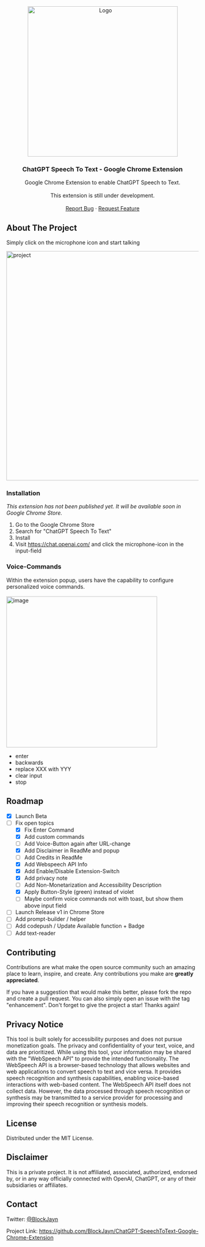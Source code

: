 <!-- PROJECT LOGO -->

<div align="center">
  <a href="[https://github.com/othneildrew/Best-README-Template](https://github.com/BlockJayn/ChatGPT-SpeechToText-Google-Chrome-Extension)">
    <img width="393" alt="Logo" src="https://github.com/BlockJayn/ChatGPT-SpeechToText-Google-Chrome-Extension/assets/99530800/b8f4f85b-61a0-4d98-a759-af3c55c0f46f">

  </a>

  <h3 align="center">ChatGPT Speech To Text - Google Chrome Extension</h3>

  
  <p align="center">
    Google Chrome Extension to enable ChatGPT Speech to Text.
    <br /> <br />
    This extension is still under development.
    <br />
    <br />
    <a href="https://github.com/BlockJayn/ChatGPT-SpeechToText-Google-Chrome-Extension/issues">Report Bug</a>
    ·
    <a href="https://github.com/BlockJayn/ChatGPT-SpeechToText-Google-Chrome-Extension/issues">Request Feature</a>
  </p>
</div>

<!-- ABOUT THE PROJECT -->

## About The Project

Simply click on the microphone icon and start talking

<img width="600" alt="project" src="https://github.com/BlockJayn/ChatGPT-SpeechToText-Google-Chrome-Extension/assets/99530800/37b585c2-4c5b-4c27-89a7-717a61f0a6b9">

### Installation

_This extension has not been published yet. It will be available soon in Google Chrome Store._

1. Go to the Google Chrome Store
2. Search for "ChatGPT Speech To Text"
3. Install
4. Visit https://chat.openai.com/ and click the microphone-icon in the input-field

### Voice-Commands

Within the extension popup, users have the capability to configure personalized voice commands.
<br><br>
<img width="395" alt="image" src="https://github.com/BlockJayn/ChatGPT-SpeechToText-Google-Chrome-Extension/assets/99530800/31e59f48-a01d-40d5-a1c3-20ba275d1dd3">

- enter
- backwards
- replace XXX with YYY
- clear input
- stop

## Roadmap

- [x] Launch Beta
- [ ] Fix open topics
  - [x] Fix Enter Command
  - [x] Add custom commands
  - [ ] Add Voice-Button again after URL-change
  - [x] Add Disclaimer in ReadMe and popup
  - [ ] Add Credits in ReadMe
  - [x] Add Webspeech API Info
  - [x] Add Enable/Disable Extension-Switch
  - [x] Add privacy note
  - [ ] Add Non-Monetarization and Accessibility Description
  - [x] Apply Button-Style (green) instead of violet
  - [ ] Maybe confirm voice commands not with toast, but show them above input field
- [ ] Launch Release v1 in Chrome Store
- [ ] Add prompt-builder / helper
- [ ] Add codepush / Update Available function + Badge
- [ ] Add text-reader

## Contributing

Contributions are what make the open source community such an amazing place to learn, inspire, and create. Any contributions you make are **greatly appreciated**.

If you have a suggestion that would make this better, please fork the repo and create a pull request. You can also simply open an issue with the tag "enhancement".
Don't forget to give the project a star! Thanks again!

## Privacy Notice

This tool is built solely for accessibility purposes and does not pursue monetization goals. The privacy and confidentiality of your text, voice, and data are prioritized. While using this tool, your information may be shared with the "WebSpeech API" to provide the intended functionality. The WebSpeech API is a browser-based technology that allows websites and web applications to convert speech to text and vice versa. It provides speech recognition and synthesis capabilities, enabling voice-based interactions with web-based content. The WebSpeech API itself does not collect data. However, the data processed through speech recognition or synthesis may be transmitted to a service provider for processing and improving their speech recognition or synthesis models.

## License

Distributed under the MIT License.

## Disclaimer

This is a private project. It is not affiliated, associated, authorized, endorsed by, or in any way officially connected with OpenAI, ChatGPT, or any of their subsidiaries or affiliates.

## Contact

Twitter: [@BlockJayn](https://twitter.com/BlockJayn)

Project Link: https://github.com/BlockJayn/ChatGPT-SpeechToText-Google-Chrome-Extension
